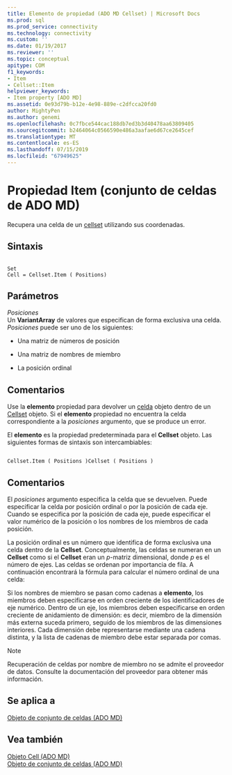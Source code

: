 ```yaml
---
title: Elemento de propiedad (ADO MD Cellset) | Microsoft Docs
ms.prod: sql
ms.prod_service: connectivity
ms.technology: connectivity
ms.custom: ''
ms.date: 01/19/2017
ms.reviewer: ''
ms.topic: conceptual
apitype: COM
f1_keywords:
- Item
- Cellset::Item
helpviewer_keywords:
- Item property [ADO MD]
ms.assetid: 0e93d79b-b12e-4e98-889e-c2dfcca20fd0
author: MightyPen
ms.author: genemi
ms.openlocfilehash: 0c7fbce544cac188db7ed3b3d40478aa63809405
ms.sourcegitcommit: b2464064c0566590e486a3aafae6d67ce2645cef
ms.translationtype: MT
ms.contentlocale: es-ES
ms.lasthandoff: 07/15/2019
ms.locfileid: "67949625"
---
```

# <a name="item-property-ado-md-cellset"></a>Propiedad Item (conjunto de celdas de ADO MD)
Recupera una celda de un [cellset](../../../ado/reference/ado-md-api/cellset-object-ado-md.md) utilizando sus coordenadas.  
  
## <a name="syntax"></a>Sintaxis  
  
```  
  
Set  
Cell = Cellset.Item ( Positions)  
```  
  
## <a name="parameters"></a>Parámetros  
 *Posiciones*  
 Un **VariantArray** de valores que especifican de forma exclusiva una celda. *Posiciones* puede ser uno de los siguientes:  
  
-   Una matriz de números de posición  
  
-   Una matriz de nombres de miembro  
  
-   La posición ordinal  
  
## <a name="remarks"></a>Comentarios  
 Use la **elemento** propiedad para devolver un [celda](../../../ado/reference/ado-md-api/cell-object-ado-md.md) objeto dentro de un [Cellset](../../../ado/reference/ado-md-api/cellset-object-ado-md.md) objeto. Si el **elemento** propiedad no encuentra la celda correspondiente a la *posiciones* argumento, que se produce un error.  
  
 El **elemento** es la propiedad predeterminada para el **Cellset** objeto. Las siguientes formas de sintaxis son intercambiables:  
  
```  
  
Cellset.Item ( Positions )Cellset ( Positions )  
```  
  
## <a name="remarks"></a>Comentarios  
 El *posiciones* argumento especifica la celda que se devuelven. Puede especificar la celda por posición ordinal o por la posición de cada eje. Cuando se especifica por la posición de cada eje, puede especificar el valor numérico de la posición o los nombres de los miembros de cada posición.  
  
 La posición ordinal es un número que identifica de forma exclusiva una celda dentro de la **Cellset**. Conceptualmente, las celdas se numeran en un **Cellset** como si el **Cellset** eran un *p*-matriz dimensional, donde *p* es el número de ejes. Las celdas se ordenan por importancia de fila. A continuación encontrará la fórmula para calcular el número ordinal de una celda:  
  
 Si los nombres de miembro se pasan como cadenas a **elemento**, los miembros deben especificarse en orden creciente de los identificadores de eje numérico. Dentro de un eje, los miembros deben especificarse en orden creciente de anidamiento de dimensión: es decir, miembro de la dimensión más externa suceda primero, seguido de los miembros de las dimensiones interiores. Cada dimensión debe representarse mediante una cadena distinta, y la lista de cadenas de miembro debe estar separada por comas.  
  
> [!NOTE]
>  Recuperación de celdas por nombre de miembro no se admite el proveedor de datos. Consulte la documentación del proveedor para obtener más información.  
  
## <a name="applies-to"></a>Se aplica a  
 [Objeto de conjunto de celdas (ADO MD)](../../../ado/reference/ado-md-api/cellset-object-ado-md.md)  
  
## <a name="see-also"></a>Vea también  
 [Objeto Cell (ADO MD)](../../../ado/reference/ado-md-api/cell-object-ado-md.md)   
 [Objeto de conjunto de celdas (ADO MD)](../../../ado/reference/ado-md-api/cellset-object-ado-md.md)
